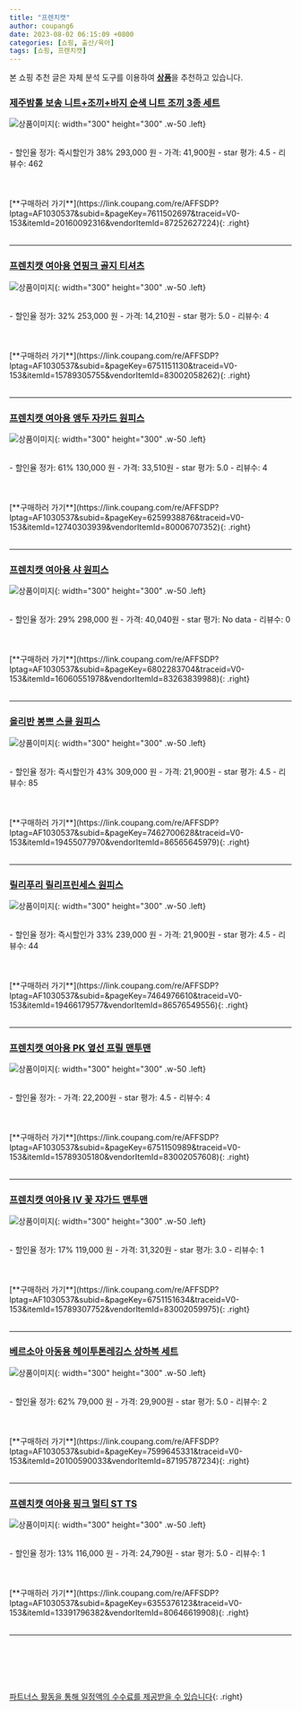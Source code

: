 ```yaml
---
title: "프렌치캣"
author: coupang6
date: 2023-08-02 06:15:09 +0800
categories: [쇼핑, 출산/육아]
tags: [쇼핑, 프렌치캣]
---
```


본 쇼핑 추천 글은 자체 분석 도구를 이용하여 [**상품**](https://link.coupang.com/a/bao1ui)을 추천하고 있습니다.

### [제주밤톨 보송 니트+조끼+바지 순색 니트 조끼 3종 세트](https://link.coupang.com/re/AFFSDP?lptag=AF1030537&subid=&pageKey=7611502697&traceid=V0-153&itemId=20160092316&vendorItemId=87252627224)

![상품이미지](https://thumbnail8.coupangcdn.com/thumbnails/remote/230x230ex/image/vendor_inventory/354f/1bf8de39d3edb2dbac16cbf3b0e64722689134052d89653c78ea2370d378.jpg){: width="300" height="300" .w-50 .left}


<br>
- 할인율 정가: 즉시할인가 38%  293,000   원
- 가격: 41,900원
- star 평가: 4.5
- 리뷰수: 462
<br>
<br>
<br>
<br>
[**구매하러 가기**](https://link.coupang.com/re/AFFSDP?lptag=AF1030537&subid=&pageKey=7611502697&traceid=V0-153&itemId=20160092316&vendorItemId=87252627224){: .right}
<br>
<br>

---

### [프렌치캣 여아용 연핑크 골지 티셔츠](https://link.coupang.com/re/AFFSDP?lptag=AF1030537&subid=&pageKey=6751151130&traceid=V0-153&itemId=15789305755&vendorItemId=83002058262)

![상품이미지](https://thumbnail6.coupangcdn.com/thumbnails/remote/230x230ex/image/retail/images/2022/09/02/17/5/d82b6053-8bfe-4883-a7c0-b490b04d485e.jpg){: width="300" height="300" .w-50 .left}


<br>
- 할인율 정가: 32%  253,000   원
- 가격: 14,210원
- star 평가: 5.0
- 리뷰수: 4
<br>
<br>
<br>
<br>
[**구매하러 가기**](https://link.coupang.com/re/AFFSDP?lptag=AF1030537&subid=&pageKey=6751151130&traceid=V0-153&itemId=15789305755&vendorItemId=83002058262){: .right}
<br>
<br>

---

### [프렌치캣 여아용 앵두 자카드 원피스](https://link.coupang.com/re/AFFSDP?lptag=AF1030537&subid=&pageKey=6259938876&traceid=V0-153&itemId=12740303939&vendorItemId=80006707352)

![상품이미지](https://thumbnail10.coupangcdn.com/thumbnails/remote/230x230ex/image/retail/images/2021/12/29/11/3/8083e6ce-a778-4800-8605-0800ea7dd99f.jpg){: width="300" height="300" .w-50 .left}


<br>
- 할인율 정가: 61%  130,000   원
- 가격: 33,510원
- star 평가: 5.0
- 리뷰수: 4
<br>
<br>
<br>
<br>
[**구매하러 가기**](https://link.coupang.com/re/AFFSDP?lptag=AF1030537&subid=&pageKey=6259938876&traceid=V0-153&itemId=12740303939&vendorItemId=80006707352){: .right}
<br>
<br>

---

### [프렌치캣 여아용 샤 원피스](https://link.coupang.com/re/AFFSDP?lptag=AF1030537&subid=&pageKey=6802283704&traceid=V0-153&itemId=16060551978&vendorItemId=83263839988)

![상품이미지](https://thumbnail8.coupangcdn.com/thumbnails/remote/230x230ex/image/retail/images/2022/09/26/16/2/e6e0c3fe-c1ad-45b7-90fb-21a7221cd88e.jpg){: width="300" height="300" .w-50 .left}


<br>
- 할인율 정가: 29%  298,000   원
- 가격: 40,040원
- star 평가: No data
- 리뷰수: 0
<br>
<br>
<br>
<br>
[**구매하러 가기**](https://link.coupang.com/re/AFFSDP?lptag=AF1030537&subid=&pageKey=6802283704&traceid=V0-153&itemId=16060551978&vendorItemId=83263839988){: .right}
<br>
<br>

---

### [올리반 봉쁘 스쿨 원피스](https://link.coupang.com/re/AFFSDP?lptag=AF1030537&subid=&pageKey=7462700628&traceid=V0-153&itemId=19455077970&vendorItemId=86565645979)

![상품이미지](https://thumbnail8.coupangcdn.com/thumbnails/remote/230x230ex/image/vendor_inventory/8c8b/6504abbd57b5d31df134967d33fce650dfa3f6a72761f640094d976defdc.jpg){: width="300" height="300" .w-50 .left}


<br>
- 할인율 정가: 즉시할인가 43%  309,000   원
- 가격: 21,900원
- star 평가: 4.5
- 리뷰수: 85
<br>
<br>
<br>
<br>
[**구매하러 가기**](https://link.coupang.com/re/AFFSDP?lptag=AF1030537&subid=&pageKey=7462700628&traceid=V0-153&itemId=19455077970&vendorItemId=86565645979){: .right}
<br>
<br>

---

### [릴리푸리 릴리프린세스 원피스](https://link.coupang.com/re/AFFSDP?lptag=AF1030537&subid=&pageKey=7464976610&traceid=V0-153&itemId=19466179577&vendorItemId=86576549556)

![상품이미지](https://thumbnail10.coupangcdn.com/thumbnails/remote/230x230ex/image/vendor_inventory/70c5/6ea5a15f35964506dcdee239caaa7092a5891d8b805cf468c37a99034686.jpg){: width="300" height="300" .w-50 .left}


<br>
- 할인율 정가: 즉시할인가 33%  239,000   원
- 가격: 21,900원
- star 평가: 4.5
- 리뷰수: 44
<br>
<br>
<br>
<br>
[**구매하러 가기**](https://link.coupang.com/re/AFFSDP?lptag=AF1030537&subid=&pageKey=7464976610&traceid=V0-153&itemId=19466179577&vendorItemId=86576549556){: .right}
<br>
<br>

---

### [프렌치캣 여아용 PK 옆선 프릴 맨투맨](https://link.coupang.com/re/AFFSDP?lptag=AF1030537&subid=&pageKey=6751150989&traceid=V0-153&itemId=15789305180&vendorItemId=83002057608)

![상품이미지](https://thumbnail10.coupangcdn.com/thumbnails/remote/230x230ex/image/retail/images/2022/09/02/17/7/f0ce0daf-3e80-4c78-9e61-711cc54511e7.jpg){: width="300" height="300" .w-50 .left}


<br>
- 할인율 정가: 
- 가격: 22,200원
- star 평가: 4.5
- 리뷰수: 4
<br>
<br>
<br>
<br>
[**구매하러 가기**](https://link.coupang.com/re/AFFSDP?lptag=AF1030537&subid=&pageKey=6751150989&traceid=V0-153&itemId=15789305180&vendorItemId=83002057608){: .right}
<br>
<br>

---

### [프렌치캣 여아용 IV 꽃 쟈가드 맨투맨](https://link.coupang.com/re/AFFSDP?lptag=AF1030537&subid=&pageKey=6751151634&traceid=V0-153&itemId=15789307752&vendorItemId=83002059975)

![상품이미지](https://thumbnail10.coupangcdn.com/thumbnails/remote/230x230ex/image/retail/images/2022/09/02/17/8/7ddf7342-31f4-4220-b26e-c1e91fd6f172.jpg){: width="300" height="300" .w-50 .left}


<br>
- 할인율 정가: 17%  119,000   원
- 가격: 31,320원
- star 평가: 3.0
- 리뷰수: 1
<br>
<br>
<br>
<br>
[**구매하러 가기**](https://link.coupang.com/re/AFFSDP?lptag=AF1030537&subid=&pageKey=6751151634&traceid=V0-153&itemId=15789307752&vendorItemId=83002059975){: .right}
<br>
<br>

---

### [베르소아 아동용 헤이투톤레깅스 상하복 세트](https://link.coupang.com/re/AFFSDP?lptag=AF1030537&subid=&pageKey=7599645331&traceid=V0-153&itemId=20100590033&vendorItemId=87195787234)

![상품이미지](https://thumbnail8.coupangcdn.com/thumbnails/remote/230x230ex/image/retail/images/2023/09/14/18/8/f3232609-1b9c-400f-a794-5c04da701816.jpg){: width="300" height="300" .w-50 .left}


<br>
- 할인율 정가: 62%  79,000   원
- 가격: 29,900원
- star 평가: 5.0
- 리뷰수: 2
<br>
<br>
<br>
<br>
[**구매하러 가기**](https://link.coupang.com/re/AFFSDP?lptag=AF1030537&subid=&pageKey=7599645331&traceid=V0-153&itemId=20100590033&vendorItemId=87195787234){: .right}
<br>
<br>

---

### [프렌치캣 여아용 핑크 멀티 ST TS](https://link.coupang.com/re/AFFSDP?lptag=AF1030537&subid=&pageKey=6355376123&traceid=V0-153&itemId=13391796382&vendorItemId=80646619908)

![상품이미지](https://thumbnail6.coupangcdn.com/thumbnails/remote/230x230ex/image/rs_quotation_api/bx2yqkvf/63e77543ef47413d8d66b36fd91a5566.jpg){: width="300" height="300" .w-50 .left}


<br>
- 할인율 정가: 13%  116,000   원
- 가격: 24,790원
- star 평가: 5.0
- 리뷰수: 1
<br>
<br>
<br>
<br>
[**구매하러 가기**](https://link.coupang.com/re/AFFSDP?lptag=AF1030537&subid=&pageKey=6355376123&traceid=V0-153&itemId=13391796382&vendorItemId=80646619908){: .right}
<br>
<br>

---
<br><br><br><br><br> [파트너스 활동을 통해 일정액의 수수료를 제공받을 수 있습니다](https://link.coupang.com/a/bao1ui){: .right}